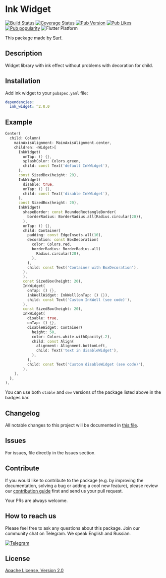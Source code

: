 # Ink Widget

[![Build Status](https://shields.io/github/actions/workflow/status/surfstudio/flutter-ink-widget/workflow.yaml?logo=github&logoColor=white)](https://github.com/surfstudio/SurfGear/tree/main/packages/ink_widget)
[![Coverage Status](https://img.shields.io/codecov/c/github/surfstudio/SurfGear?flag=ink_widget&logo=codecov&logoColor=white)](https://codecov.io/gh/surfstudio/SurfGear)
[![Pub Version](https://img.shields.io/pub/v/ink_widget?logo=dart&logoColor=white)](https://pub.dev/packages/ink_widget)
[![Pub Likes](https://badgen.net/pub/likes/ink_widget)](https://pub.dev/packages/ink_widget)
[![Pub popularity](https://badgen.net/pub/popularity/ink_widget)](https://pub.dev/packages/ink_widget/score)
![Flutter Platform](https://badgen.net/pub/flutter-platform/ink_widget)

This package made by [Surf](https://surf.ru/).

## Description

Widget library with ink effect without problems with decoration for child.

## Installation

Add ink widget to your `pubspec.yaml` file:

```yaml
dependencies:
  ink_widget: ^2.0.0
```

## Example

```dart
Center(
  child: Column(
    mainAxisAlignment: MainAxisAlignment.center,
    children: <Widget>[
      InkWidget(
        onTap: () {},
        splashColor: Colors.green,
        child: const Text('default InkWidget'),
      ),
      const SizedBox(height: 20),
      InkWidget(
        disable: true,
        onTap: () {},
        child: const Text('disable InkWidget'),
      ),
      const SizedBox(height: 20),
      InkWidget(
        shapeBorder: const RoundedRectangleBorder(
          borderRadius: BorderRadius.all(Radius.circular(20)),
        ),
        onTap: () {},
        child: Container(
          padding: const EdgeInsets.all(10),
          decoration: const BoxDecoration(
            color: Colors.red,
            borderRadius: BorderRadius.all(
              Radius.circular(20),
            ),
          ),
          child: const Text('Container with BoxDecoration'),
        ),
        ),
        const SizedBox(height: 20),
        InkWidget(
          onTap: () {},
          inkWellWidget: InkWell(onTap: () {}),
          child: const Text('Custom InkWell (see code)'),
        ),
        const SizedBox(height: 20),
        InkWidget(
          disable: true,
          onTap: () {},
          disableWidget: Container(
            height: 50,
            color: Colors.white.withOpacity(.2),
            child: const Align(
              alignment: Alignment.bottomLeft,
              child: Text('text in disableWidget'),
            ),
          ),
          child: const Text('Custom disableWidget (see code)'),
        ),
    ],
  ),
),
```

You can use both `stable` and `dev` versions of the package listed above in the badges bar.

## Changelog

All notable changes to this project will be documented in [this file](./CHANGELOG.md).

## Issues

For issues, file directly in the Issues section.

## Contribute

If you would like to contribute to the package (e.g. by improving the documentation, solving a bug or adding a cool new feature), please review our [contribution guide](../../CONTRIBUTING.md) first and send us your pull request.

Your PRs are always welcome.

## How to reach us

Please feel free to ask any questions about this package. Join our community chat on Telegram. We speak English and Russian.

[![Telegram](https://img.shields.io/badge/chat-on%20Telegram-blue.svg)](https://t.me/SurfGear)

## License

[Apache License, Version 2.0](https://www.apache.org/licenses/LICENSE-2.0)
